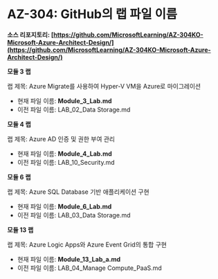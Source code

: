 ﻿
# AZ-304: GitHub의 랩 파일 이름 
 
**소스 리포지토리: [https://github.com/MicrosoftLearning/AZ-304KO-Microsoft-Azure-Architect-Design/](https://github.com/MicrosoftLearning/AZ-304KO-Microsoft-Azure-Architect-Design/)**


**모듈 3 랩**

랩 제목: Azure Migrate를 사용하여 Hyper-V VM을 Azure로 마이그레이션

- 현재 파일 이름: **Module_3_Lab.md**
- 이전 파일 이름: LAB_02_Data Storage.md

**모듈 4 랩** 

랩 제목: Azure AD 인증 및 권한 부여 관리

- 현재 파일 이름: **Module_4_Lab.md**
- 이전 파일 이름: LAB_10_Security.md

**모듈 6 랩** 

랩 제목: Azure SQL Database 기반 애플리케이션 구현

- 현재 파일 이름: **Module_6_Lab.md**
- 이전 파일 이름: LAB_03_Data Storage.md

**모듈 13 랩** 

랩 제목: Azure Logic Apps와 Azure Event Grid의 통합 구현

- 현재 파일 이름: **Module_13_Lab_a.md**
- 이전 파일 이름: LAB_04_Manage Compute_PaaS.md
